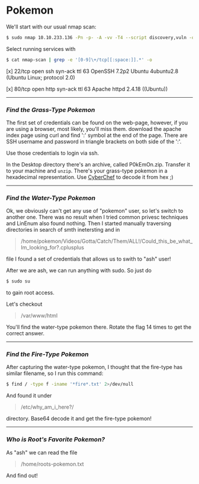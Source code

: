 
# Pokemon

We'll start with our usual nmap scan:

```bash
$ sudo nmap 10.10.233.136 -Pn -p- -A -vv -T4 --script discovery,vuln -oN nmap-scan --min-parallelism 55
```

Select running services with

```bash
$ cat nmap-scan | grep -e '[0-9]\+/tcp[[:space:]].*' -o
```

[x] 22/tcp open  ssh     syn-ack ttl 63 OpenSSH 7.2p2 Ubuntu 4ubuntu2.8 (Ubuntu Linux; protocol 2.0)

[x] 80/tcp open  http    syn-ack ttl 63 Apache httpd 2.4.18 ((Ubuntu))

---

### ***Find the Grass-Type Pokemon***

The first set of credentials can be found on the web-page, however, if you are using a 
browser, most likely, you'll miss them. download the apache index page using curl and
find ':' symbol at the end of the page. There are SSH username and password in triangle
brackets on both side of the ':'.

Use those credentials to login via ssh.

In the Desktop directory there's an archive, called P0kEmOn.zip. Transfer it to your 
machine and `unzip`. There's your grass-type pokemon in a hexadecimal representation.
Use [CyberChef](https://cyberchef.org/) to decode it from hex ;)

---

### ***Find the Water-Type Pokemon***

Ok, we obviously can't get any use of "pokemon" user, so let's switch to another one.
There was no result when I tried common privesc techniques and LinEnum also found nothing.
Then I started manually traversing directories in search of smth inetersting and in

> /home/pokemon/Videos/Gotta/Catch/Them/ALL!/Could_this_be_what_Im_looking_for?.cplusplus

file I found a set of credentials that allows us to swith to "ash" user!

After we are ash, we can run anything with sudo. So just do

```bash
$ sudo su
```

to gain root access.

Let's checkout

> /var/www/html

You'll find the water-type pokemon there. Rotate the flag 14 times to get the correct
answer.

---

### ***Find the Fire-Type Pokemon***

After capturing the water-type pokemon, I thought that the fire-type has similar
filename, so I run this command:

```bash
$ find / -type f -iname '*fire*.txt' 2>/dev/null
```

And found it under

> /etc/why_am_i_here?/

directory. Base64 decode it and get the fire-type pokemon!

---

### ***Who is Root's Favorite Pokemon?***

As "ash" we can read the file

> /home/roots-pokemon.txt

And find out!

